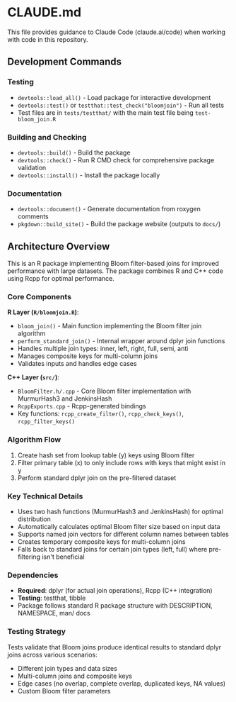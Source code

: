 # CLAUDE.md

This file provides guidance to Claude Code (claude.ai/code) when working with code in this repository.

## Development Commands

### Testing
- `devtools::load_all()` - Load package for interactive development
- `devtools::test()` or `testthat::test_check("bloomjoin")` - Run all tests
- Test files are in `tests/testthat/` with the main test file being `test-bloom_join.R`

### Building and Checking
- `devtools::build()` - Build the package
- `devtools::check()` - Run R CMD check for comprehensive package validation
- `devtools::install()` - Install the package locally

### Documentation
- `devtools::document()` - Generate documentation from roxygen comments
- `pkgdown::build_site()` - Build the package website (outputs to `docs/`)

## Architecture Overview

This is an R package implementing Bloom filter-based joins for improved performance with large datasets. The package combines R and C++ code using Rcpp for optimal performance.

### Core Components

**R Layer (`R/bloomjoin.R`)**:
- `bloom_join()` - Main function implementing the Bloom filter join algorithm
- `perform_standard_join()` - Internal wrapper around dplyr join functions
- Handles multiple join types: inner, left, right, full, semi, anti
- Manages composite keys for multi-column joins
- Validates inputs and handles edge cases

**C++ Layer (`src/`)**:
- `BloomFilter.h/.cpp` - Core Bloom filter implementation with MurmurHash3 and JenkinsHash
- `RcppExports.cpp` - Rcpp-generated bindings
- Key functions: `rcpp_create_filter()`, `rcpp_check_keys()`, `rcpp_filter_keys()`

### Algorithm Flow

1. Create hash set from lookup table (y) keys using Bloom filter
2. Filter primary table (x) to only include rows with keys that might exist in y
3. Perform standard dplyr join on the pre-filtered dataset

### Key Technical Details

- Uses two hash functions (MurmurHash3 and JenkinsHash) for optimal distribution
- Automatically calculates optimal Bloom filter size based on input data
- Supports named join vectors for different column names between tables
- Creates temporary composite keys for multi-column joins
- Falls back to standard joins for certain join types (left, full) where pre-filtering isn't beneficial

### Dependencies

- **Required**: dplyr (for actual join operations), Rcpp (C++ integration)
- **Testing**: testthat, tibble
- Package follows standard R package structure with DESCRIPTION, NAMESPACE, man/ docs

### Testing Strategy

Tests validate that Bloom joins produce identical results to standard dplyr joins across various scenarios:
- Different join types and data sizes
- Multi-column joins and composite keys  
- Edge cases (no overlap, complete overlap, duplicated keys, NA values)
- Custom Bloom filter parameters